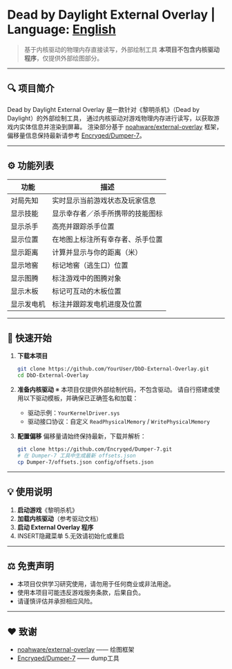 # Dead by Daylight External Overlay  |  Language: [English](READMEEnglish.md)


> 基于内核驱动的物理内存直接读写，外部绘制工具
> **本项目不包含内核驱动程序**，仅提供外部绘图部分。

---

## 🔍 项目简介

Dead by Daylight External Overlay 是一款针对《黎明杀机》（Dead by Daylight）的外部绘制工具，
通过内核驱动对游戏物理内存进行读写，以获取游戏内实体信息并渲染到屏幕。
渲染部分基于 [noahware/external-overlay](https://github.com/noahware/external-overlay) 框架，
偏移量信息保持最新请参考 [Encryqed/Dumper-7](https://github.com/Encryqed/Dumper-7)。

---

## ⚙️ 功能列表

| 功能    | 描述               |
| ----- | ---------------- |
| 对局先知  | 实时显示当前游戏状态及玩家信息  |
| 显示技能  | 显示幸存者／杀手所携带的技能图标 |
| 显示杀手  | 高亮并跟踪杀手位置        |
| 显示位置  | 在地图上标注所有幸存者、杀手位置 |
| 显示距离  | 计算并显示与你的距离（米）    |
| 显示地窖  | 标记地窖（逃生口）位置      |
| 显示图腾  | 标注游戏中的图腾对象       |
| 显示木板  | 标记可互动的木板位置       |
| 显示发电机 | 标注并跟踪发电机进度及位置    |

---

## 🚀 快速开始

1. **下载本项目**

   ```bash
   git clone https://github.com/YourUser/DbD-External-Overlay.git
   cd DbD-External-Overlay
   ```

2. **准备内核驱动**
   ※ 本项目仅提供外部绘制代码，不包含驱动。
   请自行搭建或使用以下驱动模板，并确保已正确签名和加载：

   * 驱动示例：`YourKernelDriver.sys`
   * 驱动接口协议：自定义 `ReadPhysicalMemory` / `WritePhysicalMemory`

3. **配置偏移**
   偏移量请始终保持最新，下载并解析：

   ```bash
   git clone https://github.com/Encryqed/Dumper-7.git
   # 在 Dumper-7 工具中生成最新 offsets.json
   cp Dumper-7/offsets.json config/offsets.json
   ```

---


## 💡 使用说明

1. **启动游戏**《黎明杀机》
2. **加载内核驱动**（参考驱动文档）
3. **启动 External Overlay 程序**
4. INSERT隐藏菜单
5.无效请初始化或重启

---

## ⚖️ 免责声明

* 本项目仅供学习研究使用，请勿用于任何商业或非法用途。
* 使用本项目可能违反游戏服务条款，后果自负。
* 请谨慎评估并承担相应风险。

---

## ❤️ 致谢

* [noahware/external-overlay](https://github.com/noahware/external-overlay) —— 绘图框架
* [Encryqed/Dumper-7](https://github.com/Encryqed/Dumper-7) —— dump工具

